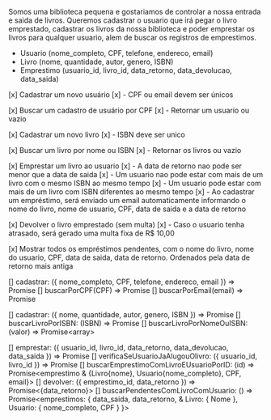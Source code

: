 <!-- Reuniao -->

Somos uma biblioteca pequena e gostariamos de controlar a nossa entrada e saida de livros. Queremos cadastrar o usuario que irá pegar
o livro emprestado, cadastrar os livros da nossa biblioteca e poder emprestar os livros para qualquer usuario, alem de buscar os registros de emprestimos.

<!-- Dados -->

- Usuario (nome_completo, CPF, telefone, endereco, email)
- Livro (nome, quantidade, autor, genero, ISBN)
- Emprestimo (usuario_id, livro_id, data_retorno, data_devolucao, data_saida)

<!-- UseCases (Regras de negócio) -->

[x] Cadastrar um novo usuário
[x] - CPF ou email devem ser únicos

[x] Buscar um cadastro de usuário por CPF
[x] - Retornar um usuario ou vazio

[x] Cadastrar um novo livro
[x] - ISBN deve ser unico

[x] Buscar um livro por nome ou ISBN
[x] - Retornar os livros ou vazio

[x] Emprestar um livro ao usuario
[x] - A data de retorno nao pode ser menor que a data de saida
[x] - Um usuario nao pode estar com mais de um livro com o mesmo ISBN ao mesmo tempo
[x] - Um usuario pode estar com mais de um livro com ISBN diferentes ao mesmo tempo
[x] - Ao cadastrar um empréstimo, será enviado um email automaticamente informando o nome do livro, nome de usuario, CPF, data de saida e a data de retorno

[x] Devolver o livro emprestado (sem multa)
[x] - Caso o usuario tenha atrasado, será gerado uma multa fixa de R$ 10,00

[x] Mostrar todos os empréstimos pendentes, com o nome do livro, nome do usuario, CPF, data de saida, data de retorno. Ordenados pela data de
retorno mais antiga

<!-- Estruturas -->

<!-- Usuarios Repository -->

[] cadastrar: ({ nome_completo, CPF, telefone, endereco, email }) => Promise<void>
[] buscarPorCPF(CPF) => Promise<boolean>
[] buscarPorEmail(email) => Promise<boolean>

<!-- Livros Repository -->

[] cadastrar: ({ nome, quantidade, autor, genero, ISBN }) => Promise<void>
[] buscarLivroPorISBN: (ISBN) => Promise<boolean>
[] buscarLivroPorNomeOuISBN: (valor) => Promise<array<Livro>>

<!-- Emprestimos Repository -->

[] emprestar: ({ usuario_id, livro_id, data_retorno, data_devolucao, data_saida }) => Promise<void>
[] verificaSeUsuarioJaAlugouOlivro: ({ usuario_id, livro_id }) => Promise<boolean>
[] buscarEmprestimoComLivroEUsuarioPorID: (id) => Promise<emprestimo & {Livro{nome}, Usuario{nome_completo}, CPF, email}>
[] devolver: ({ emprestimo_id, data_retorno }) => Promise<{data_retorno}>
[] buscarPendentesComLivroComUsuario: () => Promise<emprestimos: { data_saida, data_retorno, & Livro: { Nome }, Usuario: { nome_completo, CPF } }>
